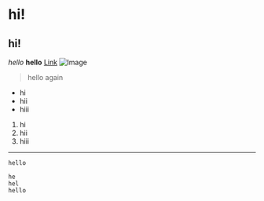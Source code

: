 # hi!
## hi!
*hello*
**hello**
[Link](http://a.com)
![Image](http://url/a.png)
> hello again
* hi
* hii
* hiii
1. hi
2. hii
3. hiii
---
`hello`

```
he
hel
hello
```
